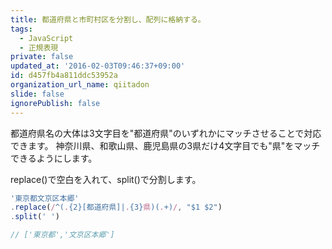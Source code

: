 ```yaml
---
title: 都道府県と市町村区を分割し、配列に格納する。
tags:
  - JavaScript
  - 正規表現
private: false
updated_at: '2016-02-03T09:46:37+09:00'
id: d457fb4a811ddc53952a
organization_url_name: qiitadon
slide: false
ignorePublish: false
---
```


都道府県名の大体は3文字目を"都道府県"のいずれかにマッチさせることで対応できます。
神奈川県、和歌山県、鹿児島県の3県だけ4文字目でも"県"をマッチできるようにします。

replace()で空白を入れて、split()で分割します。

```javascript
'東京都文京区本郷'
.replace(/^(.{2}[都道府県]|.{3}県)(.+)/, "$1 $2")
.split(' ')

// ['東京都','文京区本郷']  
```



